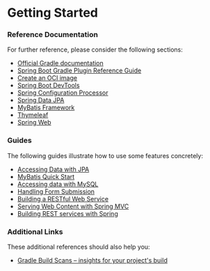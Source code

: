 # Getting Started

### Reference Documentation
For further reference, please consider the following sections:

* [Official Gradle documentation](https://docs.gradle.org)
* [Spring Boot Gradle Plugin Reference Guide](https://docs.spring.io/spring-boot/docs/2.7.8-SNAPSHOT/gradle-plugin/reference/html/)
* [Create an OCI image](https://docs.spring.io/spring-boot/docs/2.7.8-SNAPSHOT/gradle-plugin/reference/html/#build-image)
* [Spring Boot DevTools](https://docs.spring.io/spring-boot/docs/2.7.8-SNAPSHOT/reference/htmlsingle/#using.devtools)
* [Spring Configuration Processor](https://docs.spring.io/spring-boot/docs/2.7.8-SNAPSHOT/reference/htmlsingle/#appendix.configuration-metadata.annotation-processor)
* [Spring Data JPA](https://docs.spring.io/spring-boot/docs/2.7.8-SNAPSHOT/reference/htmlsingle/#data.sql.jpa-and-spring-data)
* [MyBatis Framework](https://mybatis.org/spring-boot-starter/mybatis-spring-boot-autoconfigure/)
* [Thymeleaf](https://docs.spring.io/spring-boot/docs/2.7.8-SNAPSHOT/reference/htmlsingle/#web.servlet.spring-mvc.template-engines)
* [Spring Web](https://docs.spring.io/spring-boot/docs/2.7.8-SNAPSHOT/reference/htmlsingle/#web)

### Guides
The following guides illustrate how to use some features concretely:

* [Accessing Data with JPA](https://spring.io/guides/gs/accessing-data-jpa/)
* [MyBatis Quick Start](https://github.com/mybatis/spring-boot-starter/wiki/Quick-Start)
* [Accessing data with MySQL](https://spring.io/guides/gs/accessing-data-mysql/)
* [Handling Form Submission](https://spring.io/guides/gs/handling-form-submission/)
* [Building a RESTful Web Service](https://spring.io/guides/gs/rest-service/)
* [Serving Web Content with Spring MVC](https://spring.io/guides/gs/serving-web-content/)
* [Building REST services with Spring](https://spring.io/guides/tutorials/rest/)

### Additional Links
These additional references should also help you:

* [Gradle Build Scans – insights for your project's build](https://scans.gradle.com#gradle)

